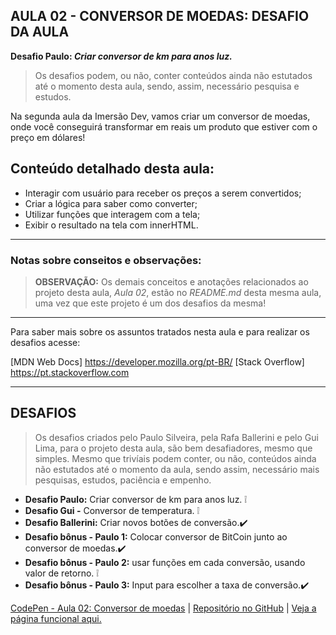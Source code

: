 AULA 02 - CONVERSOR DE MOEDAS: DESAFIO DA AULA
---

**Desafio Paulo: _Criar conversor de km para anos luz._**
>Os desafios podem, ou não, conter conteúdos ainda não estutados até o momento desta aula, sendo, assim, necessário pesquisa e estudos.

Na segunda aula da Imersão Dev, vamos criar um conversor de moedas, onde você conseguirá transformar em reais um produto que estiver com o preço em dólares!

## Conteúdo detalhado desta aula:

- Interagir com usuário para receber os preços a serem convertidos;
- Criar a lógica para saber como converter;
- Utilizar funções que interagem com a tela;
- Exibir o resultado na tela com innerHTML.


---

### Notas sobre conseitos e observações:

>**OBSERVAÇÃO:** Os demais conceitos e anotações relacionados ao projeto desta aula, _Aula 02_, estão no _README.md_ desta mesma aula, uma vez que este projeto é um dos desafios da mesma!  

---

Para saber mais sobre os assuntos tratados nesta aula e para realizar os desafios acesse:

[MDN Web Docs] https://developer.mozilla.org/pt-BR/
[Stack Overflow] https://pt.stackoverflow.com


---

## DESAFIOS

>Os desafios criados pelo Paulo Silveira, pela Rafa Ballerini e pelo Gui Lima, para o projeto desta aula, são bem desafiadores, mesmo que simples. Mesmo que trivíais podem conter, ou não, conteúdos ainda não estutados até o momento da aula, sendo assim, necessário mais pesquisas, estudos, paciência e empenho.

- **Desafio Paulo:** Criar conversor de km para anos luz. ❕
- **Desafio Gui -** Conversor de temperatura. ❕
- **Desafio Ballerini:** Criar novos botões de conversão.✔️
- **Desafio bônus - Paulo 1:** Colocar conversor de BitCoin junto ao conversor de moedas.✔️
- **Desafio bônus - Paulo 2:** usar funções em cada conversão, usando valor de retorno. ❕
- **Desafio bônus - Paulo 3:** Input para escolher a taxa de conversão.✔️

[CodePen - Aula 02: Conversor de moedas](https://codepen.io/lannyer/pen/PoJLLMg?editors=0010) | [Repositório no GitHub](https://github.com/Lannyer/imersaodev3/tree/master/Aula2.1-ConversorDesafioGui) | [Veja a página funcional aqui.]()
